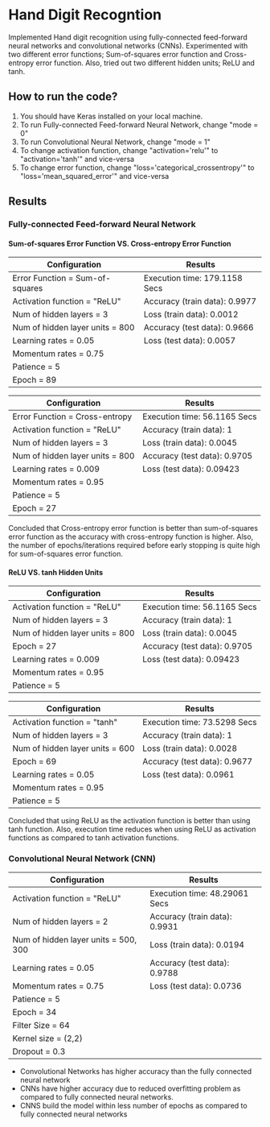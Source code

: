 # Hand Digit Recogntion

Implemented Hand digit recognition using fully-connected feed-forward neural networks and convolutional networks (CNNs). Experimented with two different error functions; Sum-of-squares error function and Cross-entropy error function. Also, tried out two different hidden units; ReLU and tanh. 

## How to run the code?

1. You should have Keras installed on your local machine.
2. To run Fully-connected Feed-forward Neural Network, change "mode = 0"
3. To run Convolutional Neural Network, change "mode = 1"
4. To change activation function, change "activation='relu'" to "activation='tanh'" and vice-versa
5. To change error function, change "loss='categorical_crossentropy'" to "loss='mean_squared_error'" and vice-versa

## Results

### Fully-connected Feed-forward Neural Network

#### Sum-of-squares Error Function VS. Cross-entropy Error Function
| Configuration | Results |
| -- | -- |
| Error Function = Sum-of-squares | Execution time: 179.1158 Secs |
| Activation function = "ReLU" | Accuracy (train data): 0.9977 |
| Num of hidden layers = 3 | Loss (train data): 0.0012 |
| Num of hidden layer units = 800 | Accuracy (test data): 0.9666 |
| Learning rates = 0.05 | Loss (test data): 0.0057 |
| Momentum rates = 0.75 |
| Patience = 5 |
| Epoch = 89 | 

| Configuration | Results |
| -- | -- |
| Error Function = Cross-entropy | Execution time: 56.1165 Secs |
| Activation function = "ReLU" | Accuracy (train data): 1 |
| Num of hidden layers = 3 | Loss (train data): 0.0045 |
| Num of hidden layer units = 800 | Accuracy (test data): 0.9705 |
| Learning rates = 0.009 | Loss (test data): 0.09423 |
| Momentum rates = 0.95 |
| Patience = 5 |
| Epoch = 27 |

Concluded that Cross-entropy error function is better than sum-of-squares error function as the accuracy with cross-entropy function is higher. Also, the number of epochs/iterations required before early stopping is quite high for sum-of-squares error function.

#### ReLU VS. tanh Hidden Units

| Configuration | Results |
| -- | -- |
| Activation function = "ReLU" | Execution time: 56.1165 Secs |
| Num of hidden layers = 3 | Accuracy (train data): 1 |
| Num of hidden layer units = 800 | Loss (train data): 0.0045 |
| Epoch = 27 | Accuracy (test data): 0.9705 |
| Learning rates = 0.009 | Loss (test data): 0.09423 |
| Momentum rates = 0.95 |
| Patience = 5 |

| Configuration | Results |
| -- | -- |
| Activation function = "tanh" | Execution time: 73.5298 Secs |
| Num of hidden layers = 3 | Accuracy (train data): 1 |
| Num of hidden layer units = 600 | Loss (train data): 0.0028 |
| Epoch = 69 | Accuracy (test data): 0.9677 |
| Learning rates = 0.05 | Loss (test data): 0.0961 |
| Momentum rates = 0.95 |
| Patience = 5 |

Concluded that using ReLU as the activation function is better than using tanh function. Also, execution time reduces when using ReLU as activation functions as compared to tanh activation functions.


### Convolutional Neural Network (CNN)

| Configuration | Results |
| -- | -- |
| Activation function = "ReLU" | Execution time: 48.29061 Secs |
| Num of hidden layers = 2 | Accuracy (train data): 0.9931 |
| Num of hidden layer units = 500, 300 | Loss (train data): 0.0194 |
| Learning rates = 0.05 | Accuracy (test data): 0.9788 |
| Momentum rates = 0.75 | Loss (test data): 0.0736 |
| Patience = 5 |
| Epoch = 34 |
| Filter Size = 64 |
| Kernel size = (2,2) |
| Dropout = 0.3 |

* Convolutional Networks has higher accuracy than the fully connected neural network
* CNNs have higher accuracy due to reduced overfitting problem as compared to fully connected neural networks.
* CNNS build the model within less number of epochs as compared to fully connected neural networks
